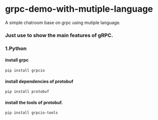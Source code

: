 # grpc-demo-with-mutiple-language
A simple chatroom base on grpc using mutiple language.

### Just use to show the main features of gRPC.

### 1.Python

#### install grpc
```
pip install grpcio
```
#### install dependencies of protobuf
```
pip install protobuf
```
#### install the tools of protobuf.
```
pip install grpcio-tools
```

